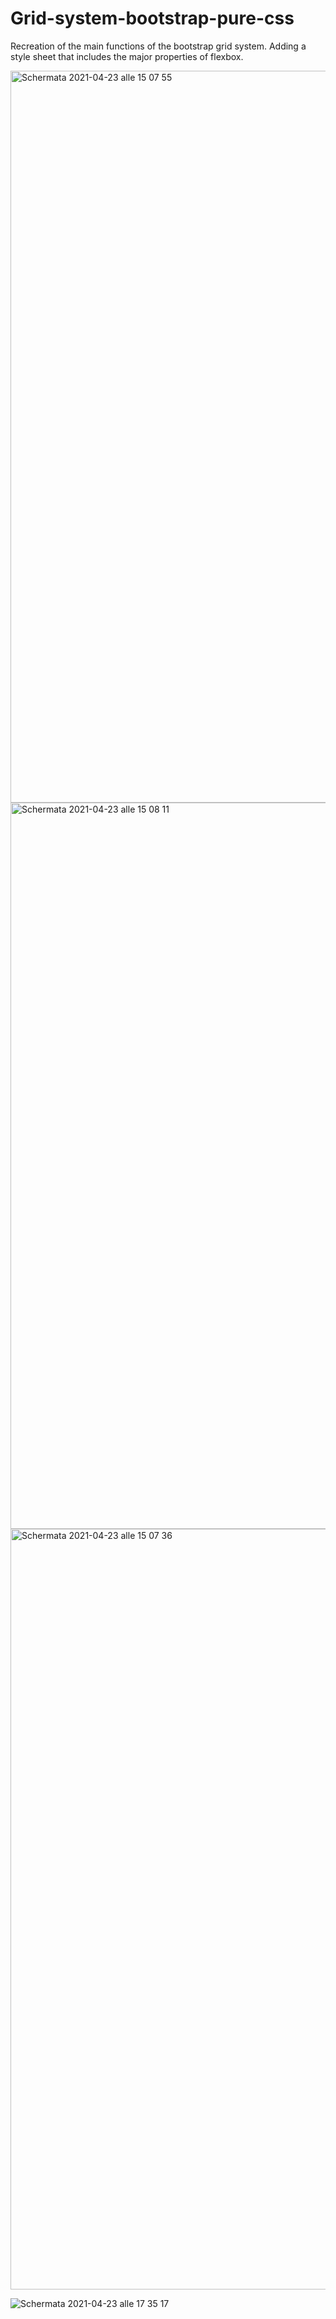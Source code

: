 # Grid-system-bootstrap-pure-css

Recreation of the main functions of the bootstrap grid system.
Adding a style sheet that includes the major properties of flexbox.

<img width="1171" alt="Schermata 2021-04-23 alle 15 07 55" src="https://user-images.githubusercontent.com/70852088/115878586-f9c57500-a448-11eb-8bc9-99c66084a397.png">

<img width="1162" alt="Schermata 2021-04-23 alle 15 08 11" src="https://user-images.githubusercontent.com/70852088/115894706-dbb44080-a459-11eb-9196-4c22da6bda0d.png">

<img width="1217" alt="Schermata 2021-04-23 alle 15 07 36" src="https://user-images.githubusercontent.com/70852088/115894731-e373e500-a459-11eb-80c5-b5d7e43eccfe.png">

![Schermata 2021-04-23 alle 17 35 17](https://user-images.githubusercontent.com/70852088/115895145-6137f080-a45a-11eb-8297-851f32627f48.png)
